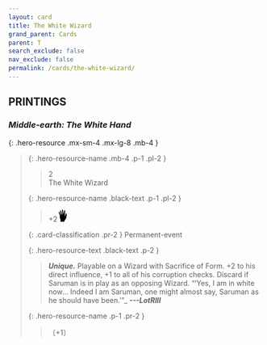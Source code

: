 ```yaml
---
layout: card
title: The White Wizard
grand_parent: Cards
parent: T
search_exclude: false
nav_exclude: false
permalink: /cards/the-white-wizard/
---
```


## PRINTINGS


### _Middle-earth: The White Hand_

{: .hero-resource .mx-sm-4 .mx-lg-8 .mb-4 }
> {: .hero-resource-name .mb-4 .p-1 .pl-2 }
> > <div class="card-mp">2</div>
> > <div class="card-name">The White Wizard</div>
>
> {: .hero-resource-name .black-text .p-1 .pl-2 }
> > +2![](/assets/images/di.svg)
>
> {: .card-classification .pr-2 }
> Permanent-event
>
> {: .hero-resource-text .black-text .p-2 }
> > _**Unique.**_ Playable on a Wizard with Sacrifice of Form. +2 to his direct influence, +1 to all of his corruption checks. Discard if Saruman is in play as an opposing Wizard.   “‘Yes, I am in white now... Indeed I am Saruman, one might almost say, Saruman as he should have been.’”_ ***---&NoBreak;LotRIII*** 
> 
> {: .hero-resource-name .p-1 .pr-2 }
> > <div class="card-shield"></div>
> > <div class="card-corruption">〔+1〕</div>
